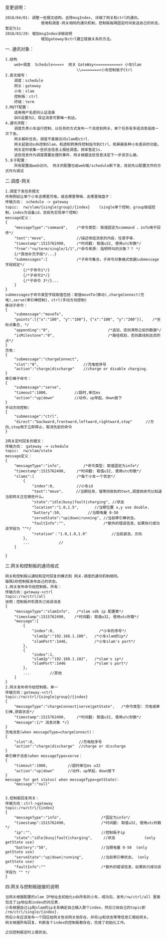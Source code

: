 变更说明：
	
	2018/04/01:	调整一些报文结构，去除msgIndex, 详细了网关和ctrl的通讯。
					使用和调度-网关相同的通讯机制，控制板每隔固定时间发送自己的状态， 暂定为1s
	2018/03/29:	增加msgIndex详细说明
					增加gateway与ctrl建立链接关系的方法。


一. 通讯对象：

	1.结构
		web+调度  Schedule<===>  网关 GateWay<===========> 小车Slam
                                  	\\========>小车控制板子Ctrl
	2.英文缩写：
		调度：schedule
		网关：gateway
		小车：slam
		控制板：ctrl
		终端：term
	3.MQTT配置：
		适用用户名密码认证连接
		QOS设置为2，保证消息可靠唯一到达。
	4.通讯流程：
		调度负责小车运行控制，以任务的方式发布一个消息到网关，单个任务有多组消息组成一次下发。
		网关解析任务。调度不直接访问slam和ctrl.
	 	网关起驱动sdk控制Slam，和透和转换传控制指令到Ctrl，和屏蔽各种小车差异的功能。
		网关定时收集一些状态信息上报给调度。频率暂定1s.
		这些信息作为调度需要处理的事件，网关根据这些信息决定下一步该怎么做。
	5.关于配置：
		所有配置由web访问， 网关的配置也由web端/schedule断下发，目前先以配置文件的方式作为调试
	
二.调度-网关
	
	1.调度下发任务报文
	作用例如让单个小车去哪里充电，或去哪里等候，去哪里端盘子：
	传输方向： schedule -> gateway
	topic:	rw/slam/{single|group}/{index}    (single单个控制，group按组控制，index为设备id，目前先实现单个控制）
	message定义：
	{
	    "messageType":"command",    /*命令类型: 取值固定为command ，info用于回传*/
	    "text":"move",              //描述改组消息的内容，任意字串.
	    "timestamp":1515762490,     /*时间戳: 取值u32, 使用utc秒数*/
	    "from":"rw/term/single/1/1",/*命令来源: 指明呼叫的对象？？ */
	    {/*其他补充字段*/...}
	    "submessages":[             /*子命令集合，子命令对象格式依据submessage字段规定*/
	  		{/*子命令1*/}
	  		{/*子命令2*/}
	  		{/*子命令 3*/}...
	    ]
	}
	submessages子命令类型字段取值包括：取值moveTo(移动),chargeConnect(充电),serve(牵引棒控制)，ctrl(手动方向控制)
	移动子命令：
	{
	    "submessage":"moveTo", 
	    "points":[{"x":"100", "y":"100"}, {"x":"100", "y":"200"}],    /*坐标点集合, */
	    "appending":"0",                          /*追加，否则清除之前的数据*/
	    "isMilestone":"0",                        /*路径规划，否则直线到达目的点*/
	}           
	充电：
	{
		"submessage":"chargeConnect",
		"slot":"0",                    //充电桩序号
		"action":"charge|discharge"    //charge or disable charging.
	}
	牵引棒子命令： 
	{
		"submessage":"serve", 
		"timeout":1000,            //超时,单位ms
		"action":"up|down"         //动作，up举起，down放下
	}   
	手动方向控制:
	{
		"submessage":"ctrl",
		"direct":"backward,frontward,leftward,rightward,stop"	   //方向,stop用于立即停止，取消先前的命令
	}
	
	2网关定时回复的报文：
	传输方向： gateway -> schedule
	topic:	rw/slam/state
	message定义：
	{
		"messageType":"info",	       /*命令类型: 取值固定为info*/
	    "timestamp":1515762490,     /*时间戳: 取值u32, 使用utc秒数*/
		"slams":[                   /*每个小车一个状态*/
			{
				"index":0,          //小车id
				"text":"move"，     //当期任务，值等同收到的text,调度统统可以知道当前网关正在做些什么。
				"state":"idle|busy|fault|charging",	//状态
				"location":"1.0,1.5",	    //当期位置 x,y use double.
				"battery":50,            //当期电量 0-50
				"serveState":"up|down|running",	//当前牵引棒状态。
				"faultInfo":"",                 /*额外的错误信息，如果执行成功该字段为 ""*/
				"rotation"："1.0,1.0,1.0"	       //当前姿态，方向
			},
			...				//
		]
		
	}

三.网关和控制板的通讯格式
	
	网关和控制板以通知和定时回复的模式和 网关-调度的通讯机制相同。
	每隔1秒控制板发布自己的状态。
	1.网关发布命令给控制板，所有：
	传输方向：gateway->ctrl
	topic:/rw/ctrl/all
	说明：控制板开机首先订阅该消息
	{
		"messageType":"slamInfo",   /*slam sdk ip 配置表*/
	    "timestamp":1515762490,    /*时间戳: 取值u32, 使用utc秒数*/
		"message":[
			{
				"index":0,	                  /*小车的序号*/
				"slamIp":"192.168.1.100",   /*小车slam的ip*/
				"slamPort":1446,            /*小车slam's port*/
			},	
			{
				"index":1,
				"slamIp":"192.168.1.102",   /*slam's ip*/
				"slamPort":1446             /*slam's port*/
			},	
			...			//其他
		]
	}
	2.网关发布命令给控制板，单一
	传输方向：gateway->ctrl
	topic:/rw/ctrl/{single|group}/{index}
	{
		"messageType":"chargeConnect|serve|getState",	/*命令类型: 充电或牵引棒,获取状态*/
	    "timestamp":1515762490,     /*时间戳: 取值u32, 使用utc秒数*/
		"message":{/* 消息对象 */}
	}
	充电消息(when messageType=chargeConnect)：
	{
		"slot":0,                    //充电桩序号
		"action":"charge|discharge"  //charge or discharge
	}
	牵引棒子消息(when messageType=serve： 
	{
		"timeout":1000,         //超时单位ms u32
		"action":"up|down"      //动作，up举起，down放下
	}   
	message for get status( when messageType=getState):
		"message":"null"
	

	3.控制板回复网关：
	传输方向：ctrl->gateway 
	topic:/rw/ctrl/{index}
	{
		"messageType":"info",                  /*固定为info*/
	    "timestamp":1515762490,                /*时间戳: 取值u32, 使用utc秒数*/
		"ip":"",                               //控制板子ip
		"state":"idle|busy|fault|charging",	    //状态			 (only getState use)
		"battery":"50",                        //当期电量 0-50  (only getState use)
		"serveState":"up|down|running",	       //当前牵引棒状态。 (only getState use)
		"faultInfo":""                         /*额外的错误信息，如果执行成功该字段为 "" */
	}
	
四.网关与控制板链接的说明
	
	当网关根据配置的slam IP地址去初始化sdk所有的小车，成功后，发布/rw/ctrl/all 里面包含了ip地址和index的对应表.
	小车根据自己ip和slam的ip关系确定自己输入那个index，然后订阅自己的topic即 /rm/ctrl/single/{index}.
	然后小车应该发布一个回应给网关告诉网关他存在，并将ip和状态等等信息汇报给网关。
	网关根据所有回复，判断各个index的控制板都存在，完成了初始化工作。
	
	之后控制板定时上报状态。

	


